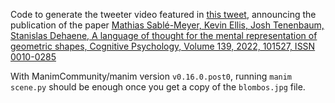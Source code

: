 Code to generate the tweeter video featured in [this
tweet](https://twitter.com/MSableMeyer/status/1595071161540710400), announcing
the publication of the paper [Mathias Sablé-Meyer, Kevin Ellis, Josh Tenenbaum,
Stanislas Dehaene, A language of thought for the mental representation of
geometric shapes, Cognitive Psychology, Volume 139, 2022, 101527, ISSN
0010-0285](https://authors.elsevier.com/a/1g5%7EB2HxoVT3-)

With  ManimCommunity/manim version `v0.16.0.post0`, running `manim scene.py`
should be enough once you get a copy of the `blombos.jpg` file.
